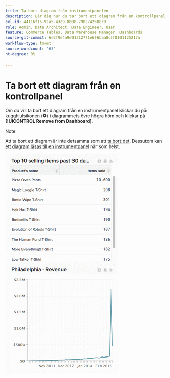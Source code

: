 ```yaml
---
title: Ta bort diagram från instrumentpanelen
description: Lär dig hur du tar bort ett diagram från en kontrollpanel.
exl-id: 44116f15-92a5-43c9-8808-7902742508c9
role: Admin, Data Architect, Data Engineer, User
feature: Commerce Tables, Data Warehouse Manager, Dashboards
source-git-commit: 6e2f9e4a9e91212771e6f6baa8c2f8101125217a
workflow-type: tm+mt
source-wordcount: '63'
ht-degree: 0%

---
```


# Ta bort ett diagram från en kontrollpanel

Om du vill ta bort ett diagram från en instrumentpanel klickar du på kugghjulsikonen (![](../../assets/gear-icon.png)) i diagrammets övre högra hörn och klickar på **[!UICONTROL Remove from Dashboard]**.

>[!NOTE]
>
>Att ta bort ett diagram är inte detsamma som att [ta bort det](../../data-user/dashboards/delete-chart.md). Dessutom kan [ett diagram läsas till en instrumentpanel](../../data-user/dashboards/add-charts-dashboard.md) när som helst.

![ta bort diagram](../../assets/Removing_Charts_from_Dashboards.gif)
